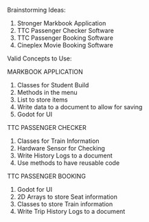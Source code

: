 Brainstorming Ideas:
1. Stronger Markbook Application
2. TTC Passenger Checker Software
3. TTC Passenger Booking Software
4. Cineplex Movie Booking Software

Valid Concepts to Use:

  MARKBOOK APPLICATION
1. Classes for Student Build
2. Methods in the menu
3. List to store items
5. Write data to a document to allow for saving
6. Godot for UI

  TTC PASSENGER CHECKER
1. Classes for Train Information
2. Hardware Sensor for Checking
3. Write History Logs to a document
4. Use methods to have reusable code

  TTC PASSENGER BOOKING
1. Godot for UI
2. 2D Arrays to store Seat information
3. Classes to store Train information
4. Write Trip History Logs to a document
